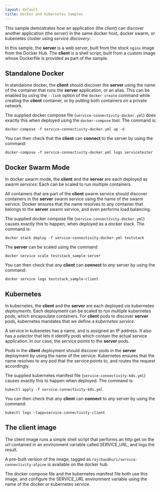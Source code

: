 ```yaml
---
layout: default
title: Docker and Kubernetes Samples
---
```


This sample demostrates how an application (the _client_) can discover another application (the _server_) in the same docker host, docker swarm, or kubenetes cluster using _service discovery_.

In this sample, the **server** is a web server, built from the stock `nginx` image from the Docker Hub. The **client** is a shell script, built from a custom image whose Dockerfile is provided as part of the sample.

## Standalone Docker

In standalone docker, the **client** should discover the **server** using the name of the container that runs the **server** application, or an alias. This can be enabled by using the `--link` option of the `docker create` command while creating the **client** container, or by putting both containers on a private network.

The supplied docker compose file (`service-connectivity-docker.yml`) does exactly this when deployed using the `docker-compose` tool. The command is:

```docker-compose -f service-connectivity-docker.yml up -d```

You can then check that the **client** can **connect** to the server by using the command:

```docker-compose -f service-connectivity-docker.yml logs servicetester```

## Docker Swarm Mode

In docker swarm mode, the **client** and the **server** are each deployed as _swarm services_. Each can be scaled to run multiple containers. 

All containers that are part of the **client** swarm service should discover containers in the **server** swarm service using the name of the swarm service. Docker ensures that the name resolves to any container that belongs to the **server** swarm service, and even performs load balancing.

The supplied docker compose file (`service-connectivity-docker.yml`) causes exactly this to happen, when deployed as a docker stack. The command is:

```docker stack deploy -f service-connectivity-docker.yml teststack```

The **server** can be scaled using the command

```docker service scale teststack_sample-server```

You can then check that _any_ **client** can **connect** to _any_ server by using the command:

```docker service logs teststack_sample-client```

## Kubernetes

In kubernetes, the **client** and the **server** are each deployed via kubernetes _deployments_. Each deployment can be scaled to run multiple kubernetes _pods_, which encapsulate containers. For **client** pods to discover **server** pods, kubernetes mandates that we define a _kubernetes service_.

A service in kubenetes has a name, and is assigned an IP address. It also has a _selector_ that lets it identify pods which contain the actual service application. In our case, the service points to the **server** pods.

Pods in the **client** deployment should discover pods in the **server** deployment by using the name of the service. Kubernetes ensures that the name resolves to any pod that the service points to, and routes the request accordingly.

The supplied kubernetes manifest file (`service-connectivity-k8s.yml`) causes exactly this to happen when deployed. The command is:

```kubectl apply -f service-connectivity-k8s.yml```

You can then check that _any_ **client** can **connect** to _any_ server by using the command:

```kubectl logs -lapp=service-connectivity-client```

## The client image

The client image runs a simple shell script that performs an http get on the url contained in an environment variable called SERVICE_URL, and logs the result.

A pre-built version of the image, tagged as `rajchaudhuri/service-connectivity:alpine` is available on the docker hub.

The docker compose file and the kubernetes manifest file both use this image, and configure the SERVICE_URL environment variable using the name of the docker or kubernetes service.

